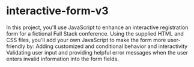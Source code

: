 # interactive-form-v3
 In this project, you'll use JavaScript to enhance an interactive registration form for a fictional Full Stack conference.  Using the supplied HTML and CSS files, you'll add your own JavaScript to make the form more user-friendly by:  Adding customized and conditional behavior and interactivity Validating user input and providing helpful error messages when the user enters invalid information into the form fields.
